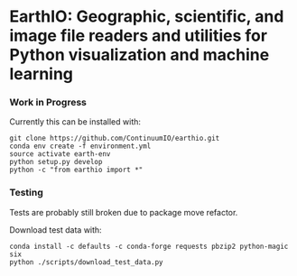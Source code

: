 # EarthIO: Geographic, scientific, and image file readers and utilities for Python visualization and machine learning

### Work in Progress

Currently this can be installed with:

```
git clone https://github.com/ContinuumIO/earthio.git
conda env create -f environment.yml
source activate earth-env
python setup.py develop
python -c "from earthio import *"
```

### Testing

Tests are probably still broken due to package move refactor.

Download test data with:

```
conda install -c defaults -c conda-forge requests pbzip2 python-magic six
python ./scripts/download_test_data.py
```
